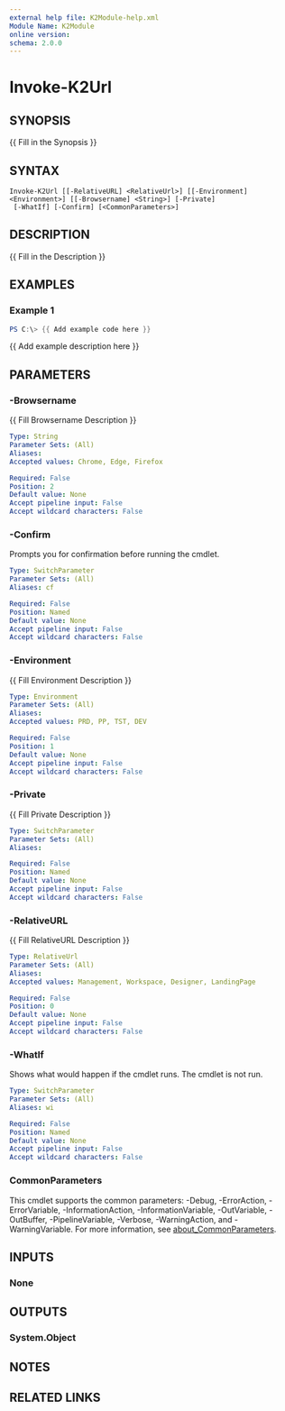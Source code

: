 ```yaml
---
external help file: K2Module-help.xml
Module Name: K2Module
online version:
schema: 2.0.0
---
```


# Invoke-K2Url

## SYNOPSIS
{{ Fill in the Synopsis }}

## SYNTAX

```
Invoke-K2Url [[-RelativeURL] <RelativeUrl>] [[-Environment] <Environment>] [[-Browsername] <String>] [-Private]
 [-WhatIf] [-Confirm] [<CommonParameters>]
```

## DESCRIPTION
{{ Fill in the Description }}

## EXAMPLES

### Example 1
```powershell
PS C:\> {{ Add example code here }}
```

{{ Add example description here }}

## PARAMETERS

### -Browsername
{{ Fill Browsername Description }}

```yaml
Type: String
Parameter Sets: (All)
Aliases:
Accepted values: Chrome, Edge, Firefox

Required: False
Position: 2
Default value: None
Accept pipeline input: False
Accept wildcard characters: False
```

### -Confirm
Prompts you for confirmation before running the cmdlet.

```yaml
Type: SwitchParameter
Parameter Sets: (All)
Aliases: cf

Required: False
Position: Named
Default value: None
Accept pipeline input: False
Accept wildcard characters: False
```

### -Environment
{{ Fill Environment Description }}

```yaml
Type: Environment
Parameter Sets: (All)
Aliases:
Accepted values: PRD, PP, TST, DEV

Required: False
Position: 1
Default value: None
Accept pipeline input: False
Accept wildcard characters: False
```

### -Private
{{ Fill Private Description }}

```yaml
Type: SwitchParameter
Parameter Sets: (All)
Aliases:

Required: False
Position: Named
Default value: None
Accept pipeline input: False
Accept wildcard characters: False
```

### -RelativeURL
{{ Fill RelativeURL Description }}

```yaml
Type: RelativeUrl
Parameter Sets: (All)
Aliases:
Accepted values: Management, Workspace, Designer, LandingPage

Required: False
Position: 0
Default value: None
Accept pipeline input: False
Accept wildcard characters: False
```

### -WhatIf
Shows what would happen if the cmdlet runs.
The cmdlet is not run.

```yaml
Type: SwitchParameter
Parameter Sets: (All)
Aliases: wi

Required: False
Position: Named
Default value: None
Accept pipeline input: False
Accept wildcard characters: False
```

### CommonParameters
This cmdlet supports the common parameters: -Debug, -ErrorAction, -ErrorVariable, -InformationAction, -InformationVariable, -OutVariable, -OutBuffer, -PipelineVariable, -Verbose, -WarningAction, and -WarningVariable. For more information, see [about_CommonParameters](http://go.microsoft.com/fwlink/?LinkID=113216).

## INPUTS

### None

## OUTPUTS

### System.Object
## NOTES

## RELATED LINKS
